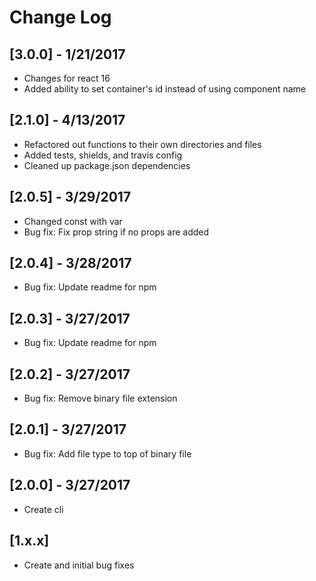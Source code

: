 # Change Log

## [3.0.0] - 1/21/2017
- Changes for react 16
- Added ability to set container's id instead of using component name

## [2.1.0] - 4/13/2017
- Refactored out functions to their own directories and files
- Added tests, shields, and travis config
- Cleaned up package.json dependencies

## [2.0.5] - 3/29/2017
- Changed const with var
- Bug fix: Fix prop string if no props are added

## [2.0.4] - 3/28/2017
- Bug fix: Update readme for npm

## [2.0.3] - 3/27/2017
- Bug fix: Update readme for npm

## [2.0.2] - 3/27/2017
- Bug fix: Remove binary file extension

## [2.0.1] - 3/27/2017
- Bug fix: Add file type to top of binary file

## [2.0.0] - 3/27/2017
- Create cli

## [1.x.x]
- Create and initial bug fixes
